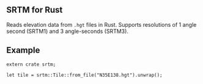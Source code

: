 ## SRTM for Rust

Reads elevation data from ``.hgt`` files in Rust. Supports resolutions of 1 angle second (SRTM1) and 3 angle-seconds (SRTM3).

## Example

    extern crate srtm;

    let tile = srtm::Tile::from_file("N35E138.hgt").unwrap();
